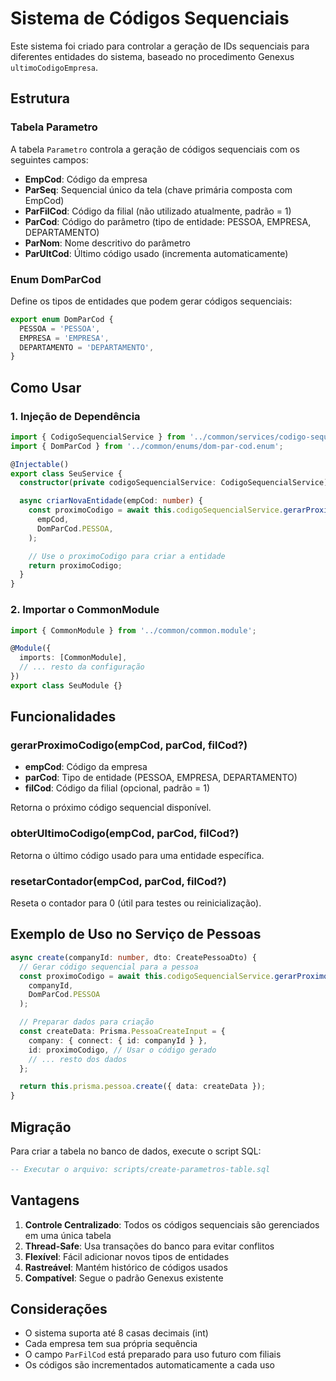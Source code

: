 # Sistema de Códigos Sequenciais

Este sistema foi criado para controlar a geração de IDs sequenciais para diferentes entidades do sistema, baseado no procedimento Genexus `ultimoCodigoEmpresa`.

## Estrutura

### Tabela Parametro

A tabela `Parametro` controla a geração de códigos sequenciais com os seguintes campos:

- **EmpCod**: Código da empresa
- **ParSeq**: Sequencial único da tela (chave primária composta com EmpCod)
- **ParFilCod**: Código da filial (não utilizado atualmente, padrão = 1)
- **ParCod**: Código do parâmetro (tipo de entidade: PESSOA, EMPRESA, DEPARTAMENTO)
- **ParNom**: Nome descritivo do parâmetro
- **ParUltCod**: Último código usado (incrementa automaticamente)

### Enum DomParCod

Define os tipos de entidades que podem gerar códigos sequenciais:

```typescript
export enum DomParCod {
  PESSOA = 'PESSOA',
  EMPRESA = 'EMPRESA',
  DEPARTAMENTO = 'DEPARTAMENTO',
}
```

## Como Usar

### 1. Injeção de Dependência

```typescript
import { CodigoSequencialService } from '../common/services/codigo-sequencial.service';
import { DomParCod } from '../common/enums/dom-par-cod.enum';

@Injectable()
export class SeuService {
  constructor(private codigoSequencialService: CodigoSequencialService) {}

  async criarNovaEntidade(empCod: number) {
    const proximoCodigo = await this.codigoSequencialService.gerarProximoCodigo(
      empCod,
      DomParCod.PESSOA,
    );

    // Use o proximoCodigo para criar a entidade
    return proximoCodigo;
  }
}
```

### 2. Importar o CommonModule

```typescript
import { CommonModule } from '../common/common.module';

@Module({
  imports: [CommonModule],
  // ... resto da configuração
})
export class SeuModule {}
```

## Funcionalidades

### gerarProximoCodigo(empCod, parCod, filCod?)

- **empCod**: Código da empresa
- **parCod**: Tipo de entidade (PESSOA, EMPRESA, DEPARTAMENTO)
- **filCod**: Código da filial (opcional, padrão = 1)

Retorna o próximo código sequencial disponível.

### obterUltimoCodigo(empCod, parCod, filCod?)

Retorna o último código usado para uma entidade específica.

### resetarContador(empCod, parCod, filCod?)

Reseta o contador para 0 (útil para testes ou reinicialização).

## Exemplo de Uso no Serviço de Pessoas

```typescript
async create(companyId: number, dto: CreatePessoaDto) {
  // Gerar código sequencial para a pessoa
  const proximoCodigo = await this.codigoSequencialService.gerarProximoCodigo(
    companyId,
    DomParCod.PESSOA
  );

  // Preparar dados para criação
  const createData: Prisma.PessoaCreateInput = {
    company: { connect: { id: companyId } },
    id: proximoCodigo, // Usar o código gerado
    // ... resto dos dados
  };

  return this.prisma.pessoa.create({ data: createData });
}
```

## Migração

Para criar a tabela no banco de dados, execute o script SQL:

```sql
-- Executar o arquivo: scripts/create-parametros-table.sql
```

## Vantagens

1. **Controle Centralizado**: Todos os códigos sequenciais são gerenciados em uma única tabela
2. **Thread-Safe**: Usa transações do banco para evitar conflitos
3. **Flexível**: Fácil adicionar novos tipos de entidades
4. **Rastreável**: Mantém histórico de códigos usados
5. **Compatível**: Segue o padrão Genexus existente

## Considerações

- O sistema suporta até 8 casas decimais (int)
- Cada empresa tem sua própria sequência
- O campo `ParFilCod` está preparado para uso futuro com filiais
- Os códigos são incrementados automaticamente a cada uso
